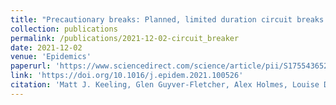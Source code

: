 ```yaml
---
title: "Precautionary breaks: Planned, limited duration circuit breaks to control the prevalence of SARS-CoV-2 and the burden of COVID-19 disease"
collection: publications
permalink: /publications/2021-12-02-circuit_breaker
date: 2021-12-02
venue: 'Epidemics'
paperurl: 'https://www.sciencedirect.com/science/article/pii/S1755436521000700/pdfft?md5=fe79d5ccc88053c6062fc30347ef2a5d&pid=1-s2.0-S1755436521000700-main.pdf'
link: 'https://doi.org/10.1016/j.epidem.2021.100526'
citation: 'Matt J. Keeling, Glen Guyver-Fletcher, Alex Holmes, Louise Dyson, Michael J Tildesley, <b>Edward M Hill</b>, Graham F Medley. (2021). &quot;Precautionary breaks: Planned, limited duration circuit breaks to control the prevalence of SARS-CoV-2 and the burden of COVID-19 disease.&quot; <i>Epidemics</i>. doi:10.1016/j.epidem.2021.100526.'
---
```

